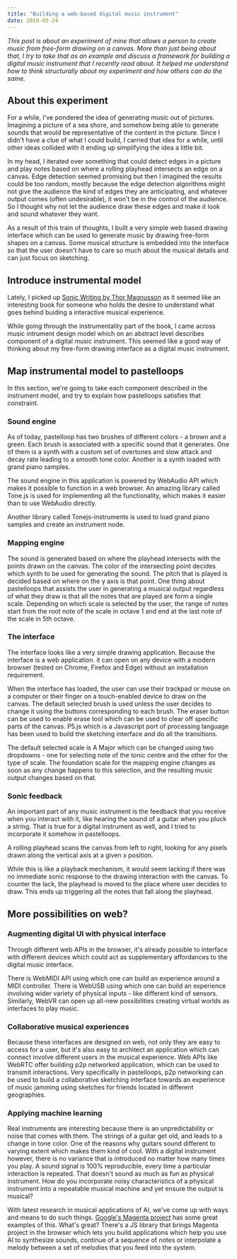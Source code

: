 ```yaml
---
title: "Building a web-based digital music instrument"
date: 2019-05-24
---
```


*This post is about an experiment of mine that allows a person to create music from free-form drawing on a canvas. More than just being about that, I try to take that as an example and discuss a framework for building a digital music instrument that I* *recently read about. It helped me understand how to think structurally about my experiment and how others can do the same.*



## About this experiment

For a while, I've pondered the idea of generating music out of pictures. Imagining a picture of a sea shore, and somehow being able to generate sounds that would be representative of the content in the picture. Since I didn't have a clue of what I could  build, I carried that idea for a while, until other ideas collided with it ending up simplifying the idea a little bit.

In my head, I iterated over something that could detect edges in a picture and play notes based on where a rolling playhead intersects an edge on a canvas. Edge detection seemed promising but then I imagined the results could be too random, mostly because the edge detection algorithms might not give the audience the kind of edges they are anticipating, and whatever output comes (often undesirable), it won't be in the control of the audience. So I thought why not let the audience draw these edges and make it look and sound whatever they want.

As a result of this train of thoughts, I built a very simple web based drawing interface which can be used to generate music by drawing free-form shapes on a canvas. Some musical structure is embedded into the interface so that the user doesn't have to care so much about the musical details and can just focus on sketching.

## Introduce instrumental model

Lately, I picked up [Sonic Writing by Thor Magnusson](https://www.bloomsbury.com/uk/sonic-writing-9781501313868/) as it seemed like an interesting book for someone who holds the desire to understand what goes behind buiding a interactive musical experience.

While going through the instrumentality part of the book, I came across music intrument design model which on an abstract level describes component of a digital music instrument. This seemed like a good way of thinking about my free-form drawing interface as a digital music instrument.



## Map instrumental model to pastelloops

In this section, we're going to take each component described in the instrument model, and try to explain how pastelloops satisfies that constraint.

### Sound engine

As of today, pastelloop has two brushes of different colors - a brown and a green. Each brush is associated with a specific sound that it generates. One of them is a synth with a custom set of overtones and slow attack and decay rate leading to a smooth tone color. Another is a synth loaded with grand piano samples.

The sound engine in this application is powered by WebAudio API which makes it possible to function in a web browser. An amazing library called Tone.js is used for implementing all the functionality, which makes it easier than to use WebAudio directly.

Another library called Tonejs-instruments is used to load grand piano samples and create an instrument node.

### Mapping engine

The sound is generated based on where the playhead intersects with the points drawn on the canvas. The color of the intersecting point decides which synth to be used for generating the sound. The pitch that is played is decided based on where on the y axis is that point. One thing about pastelloops that assists the user in generating a musical output regardless of what they draw is that all the notes that are played are form a single scale. Depending on which scale is selected by the user, the range of notes start from the root note of the scale in octave 1 and end at the last note of the scale in 5th octave.

### The interface

The interface looks like a very simple drawing application. Because the interface is a web application. it can open on any device with a modern browser (tested on Chrome, Firefox and Edge) without an installation requirement.

When the interface has loaded, the user can use their trackpad or mouse on a computer or their finger on a touch-enabled device to draw on the canvas. The default selected brush is used unless the user decides to change it using the buttons corresponding to each brush. The eraser button can be used to enable erase tool which can be used to clear off specific parts of the canvas. P5.js which is a Javascript port of processing language has been used to build the sketching interface and do all the transitions.

The default selected scale is A Major which can be changed using two dropdowns - one for selecting note of the tonic centre and the other for the type of scale. The foundation scale for the mapping engine changes as soon as any change happens to this selection, and the resulting music output changes based on that.

### Sonic feedback

An important part of any music instrument is the feedback that you receive when you interact with it, like hearing the sound of a guitar when you pluck a string. That is true for a digital instrument as well, and I tried to incorporate it somehow in pastelloops.

A rolling playhead scans the canvas from left to right, looking for any pixels drawn along the vertical axis at a given x position. 

While this is like a playback mechanism, it would seem lacking if there was no immediate sonic response to the drawing interaction with the canvas. To counter the lack, the playhead is moved to the place where user decides to draw. This ends up triggering all  the notes that fall along the playhead.



## More possibilities on web?

### Augmenting digital UI with physical interface

Through different web APIs in the browser, it's already possible to interface with different devices which could act as supplementary affordances to the digital music interface.

There is WebMIDI API using which one can build an experience around a MIDI controller. There is WebUSB using which one can build an experience involving wider variety of physical inputs - like different kind of sensors. Similarly, WebVR can open up all-new possibilities creating virtual worlds as interfaces to play music.

### Collaborative musical experiences

Because these interfaces are designed on web, not only they are easy to access for a user, but it's also easy to architect an application which can connect involve different users in the musical experience. Web APIs like WebRTC offer building p2p networked application, which can be used to transmit interactions. Very specifically in pastelloops, p2p networking can be used to build a collaborative sketching interface towards an experience of music jamming using sketches for friends located in different geographies.

### Applying machine learning

Real instruments are interesting because there is an unpredictability or noise that comes with them. The strings of a guitar get old, and leads to a change in tone color. One of the reasons why guitars sound different to varying extent which makes them kind of cool. With a digital instrument however, there is no variance that is introduced no matter how many times you play. A sound signal is 100% reproducible, every time a particular interaction is repeated. That doesn't sound as much as fun as physical instrument. How do you incorporate noisy characteristics of a physical instrument into a repeatable musical machine and yet ensure the output is musical?

With latest research in musical applications of AI, we've come up with ways and means to do such things. [Google's Magenta project](https://magenta.tensorflow.org/) has some great examples of this. What's great? There's a JS library that brings Magenta project in the browser which lets you build applications which help you use AI to synthesize sounds, continue of a sequence of notes or interpolate a melody between a set of melodies that you feed into the system.
